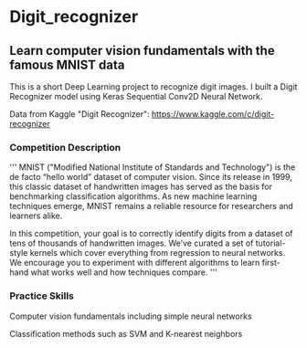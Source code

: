 # Digit_recognizer
## Learn computer vision fundamentals with the famous MNIST data

This is a short Deep Learning project to recognize digit images. I built a Digit Recognizer model using Keras Sequential Conv2D Neural Network.

Data from Kaggle "Digit Recognizer": https://www.kaggle.com/c/digit-recognizer


### Competition Description
'''
MNIST ("Modified National Institute of Standards and Technology") is the de facto “hello world” dataset of computer vision. Since its release in 1999, this classic dataset of handwritten images has served as the basis for benchmarking classification algorithms. As new machine learning techniques emerge, MNIST remains a reliable resource for researchers and learners alike.

In this competition, your goal is to correctly identify digits from a dataset of tens of thousands of handwritten images. We’ve curated a set of tutorial-style kernels which cover everything from regression to neural networks. We encourage you to experiment with different algorithms to learn first-hand what works well and how techniques compare.
'''
### Practice Skills

Computer vision fundamentals including simple neural networks

Classification methods such as SVM and K-nearest neighbors


